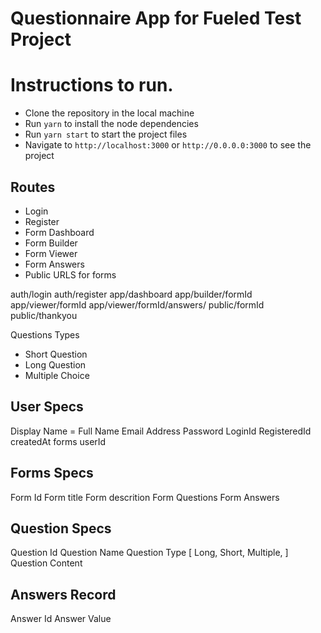 # Questionnaire App for Fueled Test Project

# Instructions to run.

- Clone the repository in the local machine
- Run `yarn` to install the node dependencies
- Run `yarn start` to start the project files
- Navigate to `http://localhost:3000` or `http://0.0.0.0:3000` to see the project

## Routes
- Login
- Register
- Form Dashboard
- Form Builder
- Form Viewer
- Form Answers
- Public URLS for forms


auth/login
auth/register
app/dashboard
app/builder/formId
app/viewer/formId
app/viewer/formId/answers/
public/formId
public/thankyou

Questions Types
 - Short Question
 - Long Question
 - Multiple Choice

## User Specs

Display Name = Full Name
Email Address 
Password
LoginId
RegisteredId
createdAt
forms
userId

## Forms Specs
Form Id
Form title
Form descrition
Form Questions
Form Answers

## Question Specs
Question Id
Question Name
Question Type [ Long, Short, Multiple, ] 
Question Content
## Answers Record
Answer Id
Answer Value